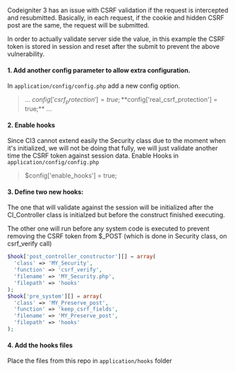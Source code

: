 Codeigniter 3 has an issue with CSRF validation if the request is intercepted and resubmitted. Basically, in each request, if the cookie and hidden CSRF post are the same, the request will be submitted.

In order to actually validate server side the value, in this example the CSRF token is stored in session and reset after the submit to prevent the above vulnerability.

#### 1. Add another  config parameter to allow extra configuration.
In `application/config/config.php` add a new config option.
>... 
$config['csrf_protection'] = true;
**$config['real_csrf_protection'] = true;**
...

#### 2. Enable hooks
Since CI3 cannot extend easily the Security class due to the moment when it's initialized, we will not be doing that fully, we will just validate another time the CSRF token against session data.
 Enable Hooks in  `application/config/config.php` 
> $config['enable_hooks'] = true;

#### 3. Define two new hooks:
The one that will validate against the session will be initialized after the CI_Controller class is initialzed but before the construct finished executing.

The other one will run before any system code is executed to prevent removing the CSRF token from $_POST (which is done in Security class, on csrf_verify call)

```php
$hook['post_controller_constructor'][] = array(
  'class' => 'MY_Security',
  'function' => 'csrf_verify',
  'filename' => 'MY_Security.php',
  'filepath' => 'hooks'
);
$hook['pre_system'][] = array(
  'class' => 'MY_Preserve_post',
  'function' => 'keep_csrf_fields',
  'filename' => 'MY_Preserve_post',
  'filepath' => 'hooks'
);
```

#### 4. Add the hooks files 
Place the files from this repo in `application/hooks` folder
